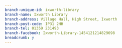 ```yaml
---
branch-unique-id: ixworth-library
branch-name: Ixworth Library
branch-address: Village Hall, High Street, Ixworth
branch-post-code: IP31 2HH
branch-tel: 01359 231493
branch-facebook: Ixworth-Library-1454121214829698
breadcrumb: y
---
```

